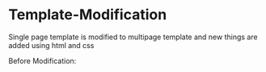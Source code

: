 # Template-Modification
Single page template is modified to multipage template and new things are added using html and css

Before Modification:


